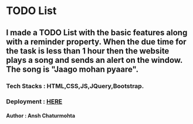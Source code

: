 # TODO List

## I made a TODO List with the basic features along with a reminder property. When the due time for the task is less than 1 hour then the website plays a song and sends an alert on the window. The song is "Jaago mohan pyaare".

### Tech Stacks : HTML,CSS,JS,JQuery,Bootstrap.

### Deployment : [HERE](https://ansh-chaturmohta.github.io/TODOs-List/)

#### Author : Ansh Chaturmohta
